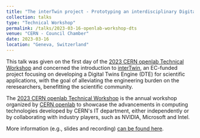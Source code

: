 ```yaml
---
title: "The interTwin project - Prototyping an interdisciplinary Digital Twin Engine"
collection: talks
type: "Technical Workshop"
permalink: /talks/2023-03-16-openlab-workshop-dts
venue: "CERN - Council Chamber"
date: 2023-03-16
location: "Geneva, Switzerland"
---
```


This talk was given on the first day of the [2023 CERN openlab Technical Workshop](https://indico.cern.ch/event/1225408/) and concerned the
introduction to [interTwin](), an EC-funded project focusing on developing a Digital Twins Engine (DTE) for scientific applications, 
with the goal of alleviating the engineering burden on the reresearchers, benefitting the scientific community.

The [2023 CERN openlab Technical Workshop](https://indico.cern.ch/event/1225408/) is the annual workshop organized by [CERN openlab](https://openlab.cern/)
to showcase the advancements in computing technologies developed by CERN's IT department, either independently or
by collaborating with industry players, such as NVIDIA, Microsoft and Intel.

More information (e.g., slides and recording) [can be found here](https://indico.cern.ch/event/1225408/contributions/5249300/).

